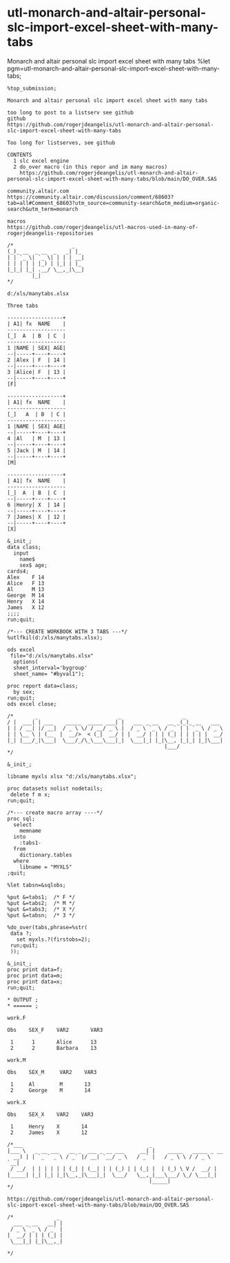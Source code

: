 # utl-monarch-and-altair-personal-slc-import-excel-sheet-with-many-tabs
Monarch and altair personal slc import excel sheet with many tabs
    %let pgm=utl-monarch-and-altair-personal-slc-import-excel-sheet-with-many-tabs;

    %top_submission;

    Monarch and altair personal slc import excel sheet with many tabs

    too long to post to a listserv see github
    github
    https://github.com/rogerjdeangelis/utl-monarch-and-altair-personal-slc-import-excel-sheet-with-many-tabs

    Too long for listserves, see github

    CONTENTS
      1 slc excel engine
      2 do_over macro (in this repor and im many macros)
        https://github.com/rogerjdeangelis/utl-monarch-and-altair-personal-slc-import-excel-sheet-with-many-tabs/blob/main/DO_OVER.SAS

    community.altair.com
    https://community.altair.com/discussion/comment/68603?tab=all#Comment_68603?utm_source=community-search&utm_medium=organic-search&utm_term=monarch

    macros
    https://github.com/rogerjdeangelis/utl-macros-used-in-many-of-rogerjdeangelis-repositories

    /*                   _
    (_)_ __  _ __  _   _| |_
    | | `_ \| `_ \| | | | __|
    | | | | | |_) | |_| | |_
    |_|_| |_| .__/ \__,_|\__|
            |_|
    */

    d:/xls/manytabs.xlsx

    Three tabs

    ------------------+
    | A1| fx  NAME    |
    -------------------
    [_]  A  | B  | C  |
    -------------------
    1 |NAME | SEX| AGE|
    --|-----+----+----+
    2 |Alex | F  | 14 |
    --|-----+----+----+
    3 |Alice| F  | 13 |
    --|-----+----+----+
    [F]

    ------------------+
    | A1| fx  NAME    |
    -------------------
    [_]   A  | B  | C |
    -------------------
    1 |NAME | SEX| AGE|
    --|-----+----+----+
    4 |Al   | M  | 13 |
    --|-----+----+----+
    5 |Jack | M  | 14 |
    --|-----+----+----+
    [M]

    ------------------+
    | A1| fx  NAME    |
    -------------------
    [_]  A  | B  | C  |
    --|-----+----+----+
    6 |Henry| X  | 14 |
    --|-----+----+----+
    7 |James| X  | 12 |
    --|-----+----+----+
    [X]

    &_init_;
    data class;
      input
        name$
        sex$ age;
    cards4;
    Alex    F 14
    Alice   F 13
    Al      M 13
    George  M 14
    Henry   X 14
    James   X 12
    ;;;;
    run;quit;

    /*--- CREATE WORKBOOK WITH 3 TABS ---*/
    %utlfkil(d:/xls/manytabs.xlsx);

    ods excel
     file="d:/xls/manytabs.xlsx"
      options(
      sheet_interval='bygroup'
      sheet_name= "#byval1");

    proc report data=class;
      by sex;
    run;quit;
    ods excel close;

    /*       _                          _                    _
    / |  ___| | ___    _____  _____ ___| |   ___ _ __   __ _(_)_ __   ___
    | | / __| |/ __|  / _ \ \/ / __/ _ \ |  / _ \ `_ \ / _` | | `_ \ / _ \
    | | \__ \ | (__  |  __/>  < (_|  __/ | |  __/ | | | (_| | | | | |  __/
    |_| |___/_|\___|  \___/_/\_\___\___|_|  \___|_| |_|\__, |_|_| |_|\___|
                                                       |___/
    */

    &_init_;

    libname myxls xlsx "d:/xls/manytabs.xlsx";

    proc datasets nolist nodetails;
     delete f m x;
    run;quit;

    /*--- create macro array ----*/
    proc sql;
      select
        memname
      into
        :tabs1-
      from
        dictionary.tables
      where
        libname = "MYXLS"
    ;quit;

    %let tabsn=&sqlobs;

    %put &=tabs1;  /* F */
    %put &=tabs2;  /* M */
    %put &=tabs3;  /* X */
    %put &=tabsn;  /* 3 */

    %do_over(tabs,phrase=%str(
     data ?;
       set myxls.?(firstobs=2);
     run;quit;
     ));

    &_init_;
    proc print data=f;
    proc print data=m;
    proc print data=x;
    run;quit;

    * OUTPUT ;
    * ====== ;

    work.F

    Obs    SEX_F    VAR2       VAR3

     1      1       Alice      13
     2      2       Barbara    13

    work.M

    Obs    SEX_M     VAR2    VAR3

     1     Al        M       13
     2     George    M       14

    work.X

    Obs    SEX_X    VAR2    VAR3

     1     Henry    X       14
     2     James    X       12

    /*___                                         _
    |___ \   _ __ ___   __ _  ___ _ __ ___     __| |    _____   _____ _ __
      __) | | `_ ` _ \ / _` |/ __| `__/ _ \   / _` |   / _ \ \ / / _ \ `__|
     / __/  | | | | | | (_| | (__| | | (_) | | (_| |  | (_) \ V /  __/ |
    |_____| |_| |_| |_|\__,_|\___|_|  \___/   \__,_|___\___/ \_/ \___|_|
                                                  |_____|
    */

    https://github.com/rogerjdeangelis/utl-monarch-and-altair-personal-slc-import-excel-sheet-with-many-tabs/blob/main/DO_OVER.SAS

    /*              _
      ___ _ __   __| |
     / _ \ `_ \ / _` |
    |  __/ | | | (_| |
     \___|_| |_|\__,_|

    */
